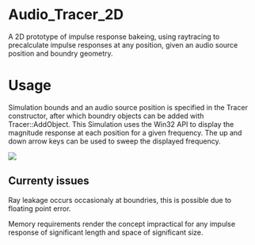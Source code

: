 # Audio_Tracer_2D

A 2D prototype of impulse response bakeing, using raytracing to precalculate impulse responses at any position, given an audio source position and boundry geometry.

# Usage

Simulation bounds and an audio source position is specified in the Tracer constructor, after which boundry objects can be added with Tracer::AddObject.  This Simulation uses the Win32 API to display the magnitude response at each position for a given frequency.  The up and down arrow keys can be used to sweep the displayed frequency.

![]([media/Render.gif](https://github.com/Joshua2880/Audio_Tracer_2D/blob/master/media/Render.gif))

## Currenty issues

Ray leakage occurs occasionaly at boundries, this is possible due to floating point error.

Memory requirements render the concept impractical for any impulse response of significant length and space of significant size.
